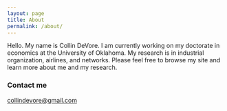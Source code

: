 ```yaml
---
layout: page
title: About
permalink: /about/
---
```


Hello. My name is Collin DeVore. I am currently working on my doctorate in economics at the University of Oklahoma. My research is in industrial organization, airlines, and networks. Please feel free to browse my site and learn more about me and my research.

### Contact me

[collindevore@gmail.com](mailto:collindevore@gmail.com)
